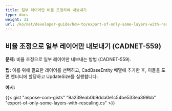 ```yaml
---
title: 일부 레이어만 비율 조정하여 내보내기
type: docs
weight: 31
url: /ko/net/developer-guide/how-to/export-of-only-some-layers-with-rescaling/
---
```


## **비율 조정으로 일부 레이어만 내보내기 (CADNET-559)**

**문제:** 비율 조정으로 일부 레이어만 내보내는 방법 (CADNET-559).

**팁:** 이를 위해 필요한 레이어를 선택하고, CadBaseEntity 배열에 추가한 후, 이들을 도면 엔터티에 할당하고 UpdateSize를 실행합니다.

**예시:**

{{< gist "aspose-com-gists" "9a239eab0b9dda0e1c54be533ea399bb" "export-of-only-some-layers-with-rescaling.cs" >}}
